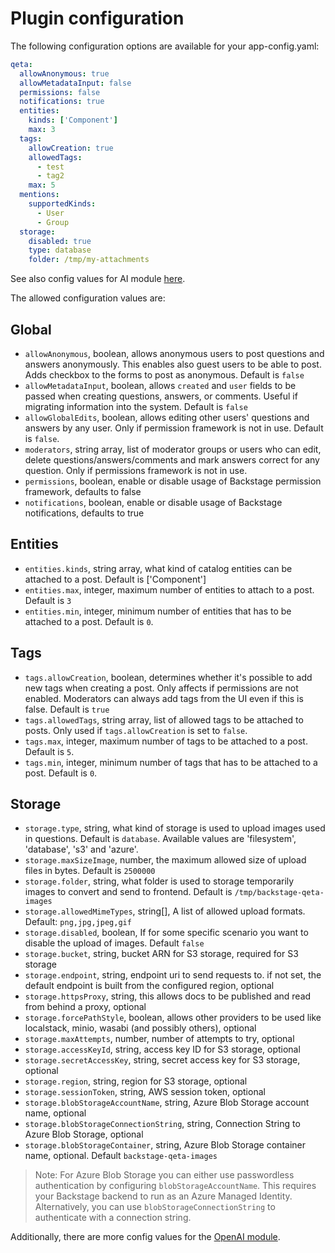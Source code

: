 # Plugin configuration

The following configuration options are available for your app-config.yaml:

```yaml
qeta:
  allowAnonymous: true
  allowMetadataInput: false
  permissions: false
  notifications: true
  entities:
    kinds: ['Component']
    max: 3
  tags:
    allowCreation: true
    allowedTags:
      - test
      - tag2
    max: 5
  mentions:
    supportedKinds:
      - User
      - Group
  storage:
    disabled: true
    type: database
    folder: /tmp/my-attachments
```

See also config values for AI module [here](ai.md).

The allowed configuration values are:

## Global

- `allowAnonymous`, boolean, allows anonymous users to post questions and answers anonymously. This enables also guest users to be able to post. Adds checkbox to the forms to post as anonymous. Default is `false`
- `allowMetadataInput`, boolean, allows `created` and `user` fields to be passed when creating questions, answers, or comments. Useful if migrating information into the system. Default is `false`
- `allowGlobalEdits`, boolean, allows editing other users' questions and answers by any user. Only if permission framework is not in use. Default is `false`.
- `moderators`, string array, list of moderator groups or users who can edit, delete questions/answers/comments and mark answers correct for any question. Only if permissions framework is not in use.
- `permissions`, boolean, enable or disable usage of Backstage permission framework, defaults to false
- `notifications`, boolean, enable or disable usage of Backstage notifications, defaults to true

## Entities

- `entities.kinds`, string array, what kind of catalog entities can be attached to a post. Default is ['Component']
- `entities.max`, integer, maximum number of entities to attach to a post. Default is `3`
- `entities.min`, integer, minimum number of entities that has to be attached to a post. Default is `0`.

## Tags

- `tags.allowCreation`, boolean, determines whether it's possible to add new tags when creating a post. Only affects if permissions are not enabled. Moderators can always add tags from the UI even if this is false. Default is `true`
- `tags.allowedTags`, string array, list of allowed tags to be attached to posts. Only used if `tags.allowCreation` is set to `false`.
- `tags.max`, integer, maximum number of tags to be attached to a post. Default is `5`.
- `tags.min`, integer, minimum number of tags that has to be attached to a post. Default is `0`.

## Storage

- `storage.type`, string, what kind of storage is used to upload images used in questions. Default is `database`. Available values are 'filesystem', 'database', 's3' and 'azure'.
- `storage.maxSizeImage`, number, the maximum allowed size of upload files in bytes. Default is `2500000`
- `storage.folder`, string, what folder is used to storage temporarily images to convert and send to frontend. Default is `/tmp/backstage-qeta-images`
- `storage.allowedMimeTypes`, string[], A list of allowed upload formats. Default: `png,jpg,jpeg,gif`
- `storage.disabled`, boolean, If for some specific scenario you want to disable the upload of images. Default `false`
- `storage.bucket`, string, bucket ARN for S3 storage, required for S3 storage
- `storage.endpoint`, string, endpoint uri to send requests to. if not set, the default endpoint is built from the configured region, optional
- `storage.httpsProxy`, string, this allows docs to be published and read from behind a proxy, optional
- `storage.forcePathStyle`, boolean, allows other providers to be used like localstack, minio, wasabi (and possibly others), optional
- `storage.maxAttempts`, number, number of attempts to try, optional
- `storage.accessKeyId`, string, access key ID for S3 storage, optional
- `storage.secretAccessKey`, string, secret access key for S3 storage, optional
- `storage.region`, string, region for S3 storage, optional
- `storage.sessionToken`, string, AWS session token, optional
- `storage.blobStorageAccountName`, string, Azure Blob Storage account name, optional
- `storage.blobStorageConnectionString`, string, Connection String to Azure Blob Storage, optional
- `storage.blobStorageContainer`, string, Azure Blob Storage container name, optional. Default `backstage-qeta-images`

> Note: For Azure Blob Storage you can either use passwordless authentication by configuring `blobStorageAccountName`. This requires your Backstage backend to run as an Azure Managed Identity. Alternatively, you can use `blobStorageConnectionString` to authenticate with a connection string.

Additionally, there are more config values for the [OpenAI module](ai.md).
